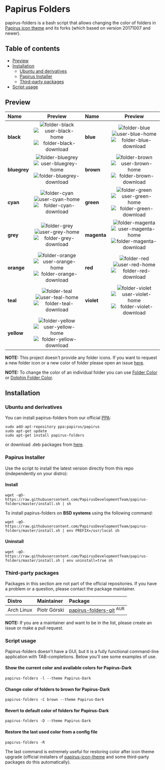 # Papirus Folders

papirus-folders is a bash script that allows changing the color of folders in [Papirus icon theme](https://github.com/PapirusDevelopmentTeam/papirus-icon-theme) and its forks (which based on version 20171007 and newer).

## Table of contents

- [Preview](#preview)
- [Installation](#installation)
    - [Ubuntu and derivatives](#ubuntu-and-derivatives)
    - [Papirus Installer](#papirus-installer)
    - [Third-party packages](#third-party-packages)
- [Script usage](#script-usage)

## Preview

| Name | Preview | Name | Preview |
|:-----|:-------:|:-----|:-------:|
| **black** | ![folder-black](https://cdn.rawgit.com/PapirusDevelopmentTeam/papirus-icon-theme/master/Papirus/48x48/places/folder-black.svg) ![user-black-home](https://cdn.rawgit.com/PapirusDevelopmentTeam/papirus-icon-theme/master/Papirus/48x48/places/user-black-home.svg) ![folder-black-download](https://cdn.rawgit.com/PapirusDevelopmentTeam/papirus-icon-theme/master/Papirus/48x48/places/folder-black-download.svg) | **blue** | ![folder-blue](https://cdn.rawgit.com/PapirusDevelopmentTeam/papirus-icon-theme/master/Papirus/48x48/places/folder-blue.svg) ![user-blue-home](https://cdn.rawgit.com/PapirusDevelopmentTeam/papirus-icon-theme/master/Papirus/48x48/places/user-blue-home.svg) ![folder-blue-download](https://cdn.rawgit.com/PapirusDevelopmentTeam/papirus-icon-theme/master/Papirus/48x48/places/folder-blue-download.svg) |
| **bluegrey** | ![folder-bluegrey](https://cdn.rawgit.com/PapirusDevelopmentTeam/papirus-icon-theme/master/Papirus/48x48/places/folder-bluegrey.svg) ![user-bluegrey-home](https://cdn.rawgit.com/PapirusDevelopmentTeam/papirus-icon-theme/master/Papirus/48x48/places/user-bluegrey-home.svg) ![folder-bluegrey-download](https://cdn.rawgit.com/PapirusDevelopmentTeam/papirus-icon-theme/master/Papirus/48x48/places/folder-bluegrey-download.svg) | **brown** | ![folder-brown](https://cdn.rawgit.com/PapirusDevelopmentTeam/papirus-icon-theme/master/Papirus/48x48/places/folder-brown.svg) ![user-brown-home](https://cdn.rawgit.com/PapirusDevelopmentTeam/papirus-icon-theme/master/Papirus/48x48/places/user-brown-home.svg) ![folder-brown-download](https://cdn.rawgit.com/PapirusDevelopmentTeam/papirus-icon-theme/master/Papirus/48x48/places/folder-brown-download.svg) |
| **cyan** | ![folder-cyan](https://cdn.rawgit.com/PapirusDevelopmentTeam/papirus-icon-theme/master/Papirus/48x48/places/folder-cyan.svg) ![user-cyan-home](https://cdn.rawgit.com/PapirusDevelopmentTeam/papirus-icon-theme/master/Papirus/48x48/places/user-cyan-home.svg) ![folder-cyan-download](https://cdn.rawgit.com/PapirusDevelopmentTeam/papirus-icon-theme/master/Papirus/48x48/places/folder-cyan-download.svg) | **green** | ![folder-green](https://cdn.rawgit.com/PapirusDevelopmentTeam/papirus-icon-theme/master/Papirus/48x48/places/folder-green.svg) ![user-green-home](https://cdn.rawgit.com/PapirusDevelopmentTeam/papirus-icon-theme/master/Papirus/48x48/places/user-green-home.svg) ![folder-green-download](https://cdn.rawgit.com/PapirusDevelopmentTeam/papirus-icon-theme/master/Papirus/48x48/places/folder-green-download.svg) |
| **grey** | ![folder-grey](https://cdn.rawgit.com/PapirusDevelopmentTeam/papirus-icon-theme/master/Papirus/48x48/places/folder-grey.svg) ![user-grey-home](https://cdn.rawgit.com/PapirusDevelopmentTeam/papirus-icon-theme/master/Papirus/48x48/places/user-grey-home.svg) ![folder-grey-download](https://cdn.rawgit.com/PapirusDevelopmentTeam/papirus-icon-theme/master/Papirus/48x48/places/folder-grey-download.svg) | **magenta** | ![folder-magenta](https://cdn.rawgit.com/PapirusDevelopmentTeam/papirus-icon-theme/master/Papirus/48x48/places/folder-magenta.svg) ![user-magenta-home](https://cdn.rawgit.com/PapirusDevelopmentTeam/papirus-icon-theme/master/Papirus/48x48/places/user-magenta-home.svg) ![folder-magenta-download](https://cdn.rawgit.com/PapirusDevelopmentTeam/papirus-icon-theme/master/Papirus/48x48/places/folder-magenta-download.svg) |
| **orange** | ![folder-orange](https://cdn.rawgit.com/PapirusDevelopmentTeam/papirus-icon-theme/master/Papirus/48x48/places/folder-orange.svg) ![user-orange-home](https://cdn.rawgit.com/PapirusDevelopmentTeam/papirus-icon-theme/master/Papirus/48x48/places/user-orange-home.svg) ![folder-orange-download](https://cdn.rawgit.com/PapirusDevelopmentTeam/papirus-icon-theme/master/Papirus/48x48/places/folder-orange-download.svg) | **red** | ![folder-red](https://cdn.rawgit.com/PapirusDevelopmentTeam/papirus-icon-theme/master/Papirus/48x48/places/folder-red.svg) ![user-red-home](https://cdn.rawgit.com/PapirusDevelopmentTeam/papirus-icon-theme/master/Papirus/48x48/places/user-red-home.svg) ![folder-red-download](https://cdn.rawgit.com/PapirusDevelopmentTeam/papirus-icon-theme/master/Papirus/48x48/places/folder-red-download.svg) |
| **teal** | ![folder-teal](https://cdn.rawgit.com/PapirusDevelopmentTeam/papirus-icon-theme/master/Papirus/48x48/places/folder-teal.svg) ![user-teal-home](https://cdn.rawgit.com/PapirusDevelopmentTeam/papirus-icon-theme/master/Papirus/48x48/places/user-teal-home.svg) ![folder-teal-download](https://cdn.rawgit.com/PapirusDevelopmentTeam/papirus-icon-theme/master/Papirus/48x48/places/folder-teal-download.svg) | **violet** | ![folder-violet](https://cdn.rawgit.com/PapirusDevelopmentTeam/papirus-icon-theme/master/Papirus/48x48/places/folder-violet.svg) ![user-violet-home](https://cdn.rawgit.com/PapirusDevelopmentTeam/papirus-icon-theme/master/Papirus/48x48/places/user-violet-home.svg) ![folder-violet-download](https://cdn.rawgit.com/PapirusDevelopmentTeam/papirus-icon-theme/master/Papirus/48x48/places/folder-violet-download.svg) |
| **yellow** | ![folder-yellow](https://cdn.rawgit.com/PapirusDevelopmentTeam/papirus-icon-theme/master/Papirus/48x48/places/folder-yellow.svg) ![user-yellow-home](https://cdn.rawgit.com/PapirusDevelopmentTeam/papirus-icon-theme/master/Papirus/48x48/places/user-yellow-home.svg) ![folder-yellow-download](https://cdn.rawgit.com/PapirusDevelopmentTeam/papirus-icon-theme/master/Papirus/48x48/places/folder-yellow-download.svg)

**NOTE:** This project doesn't provide any folder icons. If you want to request a new folder icon or a new color of folder please open an issue [here](https://github.com/PapirusDevelopmentTeam/papirus-icon-theme/issues/new).

**NOTE:** To change the color of an individual folder you can use [Folder Color](http://foldercolor.tuxfamily.org) or [Dolphin Folder Color](https://github.com/audoban/dolphin-folder-color).

## Installation

### Ubuntu and derivatives

You can install papirus-folders from our official [PPA](https://launchpad.net/~papirus/+archive/ubuntu/papirus):

```
sudo add-apt-repository ppa:papirus/papirus
sudo apt-get update
sudo apt-get install papirus-folders
```

or download .deb packages from [here](https://launchpad.net/~papirus/+archive/ubuntu/papirus/+packages?field.name_filter=papirus-folders).

### Papirus Installer

Use the script to install the latest version directly from this repo (independently on your distro):

#### Install

```
wget -qO- https://raw.githubusercontent.com/PapirusDevelopmentTeam/papirus-folders/master/install.sh | sh
```

To install papirus-folders on **BSD systems** using the following command:

```
wget -qO- https://raw.githubusercontent.com/PapirusDevelopmentTeam/papirus-folders/master/install.sh | env PREFIX=/usr/local sh
```

#### Uninstall

```
wget -qO- https://raw.githubusercontent.com/PapirusDevelopmentTeam/papirus-folders/master/install.sh | env uninstall=true sh
```

### Third-party packages

Packages in this section are not part of the official repositories. If you have a problem or a question, please contact the package maintainer.

| **Distro** | **Maintainer**  | **Package**                              |
| :--------- | :-------------- | :--------------------------------------- |
| Arch Linux | Piotr Górski    | [papirus-folders-git](https://aur.archlinux.org/packages/papirus-folders-git) <sup>AUR</sup> |

**NOTE:** If you are a maintainer and want to be in the list, please create an issue or make a pull request.

### Script usage

Papirus-folders doesn't have a GUI, but it is a fully functional command-line application with TAB-completions. Below you'll see some examples of use.

#### Show the current color and available colors for Papirus-Dark

```
papirus-folders -l --theme Papirus-Dark
```

#### Change color of folders to brown for Papirus-Dark

```
papirus-folders -C brown --theme Papirus-Dark
```

#### Revert to default color of folders for Papirus-Dark

```
papirus-folders -D --theme Papirus-Dark
```

#### Restore the last used color from a config file

```
papirus-folders -R
```

The last command is extremely useful for restoring color after icon theme upgrade (official installers of [papirus-icon-theme](https://github.com/PapirusDevelopmentTeam/papirus-icon-theme) and some third-party packages do this automatically).
